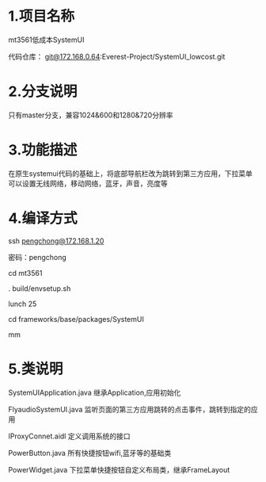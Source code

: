 # 1.项目名称
mt3561低成本SystemUI

代码仓库：
git@172.168.0.64:Everest-Project/SystemUI_lowcost.git
# 2.分支说明
只有master分支，兼容1024&600和1280&720分辨率
# 3.功能描述
在原生systemui代码的基础上，将底部导航栏改为跳转到第三方应用，下拉菜单可以设置无线网络，移动网络，蓝牙，声音，亮度等
# 4.编译方式
ssh pengchong@172.168.1.20

密码：pengchong

cd mt3561

. build/envsetup.sh

lunch 25

cd frameworks/base/packages/SystemUI

mm

# 5.类说明

SystemUIApplication.java 继承Application,应用初始化

FlyaudioSystemUI.java 监听页面的第三方应用跳转的点击事件，跳转到指定的应用

IProxyConnet.aidl 定义调用系统的接口

PowerButton.java 所有快捷按钮wifi,蓝牙等的基础类

PowerWidget.java 下拉菜单快捷按钮自定义布局类，继承FrameLayout




